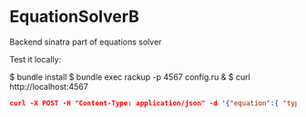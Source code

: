 EquationSolverB
===============

Backend sinatra part of equations solver

Test it locally:

$ bundle install
$ bundle exec rackup -p 4567 config.ru &
$ curl http://localhost:4567

```json
curl -X POST -H "Content-Type: application/json" -d '{"equation":{ "type":"linear","a":"1","b":"2"}}' http://localhost:4567/solve
```
